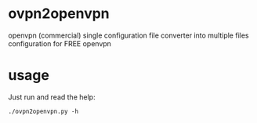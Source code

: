 ovpn2openvpn
============

openvpn (commercial) single configuration file converter into multiple files configuration for FREE openvpn 

usage
=====
Just run and read the help:
```
./ovpn2openvpn.py -h
```

